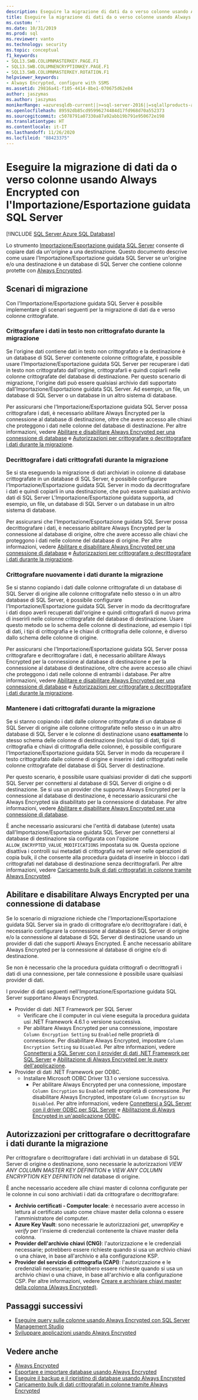 ```yaml
---
description: Eseguire la migrazione di dati da o verso colonne usando Always Encrypted con l'Importazione/Esportazione guidata SQL Server
title: Eseguire la migrazione di dati da o verso colonne usando Always Encrypted con l'Importazione/Esportazione guidata SQL Server | Microsoft Docs
ms.custom: ''
ms.date: 10/31/2019
ms.prod: sql
ms.reviewer: vanto
ms.technology: security
ms.topic: conceptual
f1_keywords:
- SQL13.SWB.COLUMNMASTERKEY.PAGE.F1
- SQL13.SWB.COLUMNENCRYPTIONKEY.PAGE.F1
- SQL13.SWB.COLUMNMASTERKEY.ROTATION.F1
helpviewer_keywords:
- Always Encrypted, configure with SSMS
ms.assetid: 29816a41-f105-4414-8be1-070675d62e84
author: jaszymas
ms.author: jaszymas
monikerRange: =azuresqldb-current||>=sql-server-2016||=sqlallproducts-allversions||>=sql-server-linux-2017||=azuresqldb-mi-current
ms.openlocfilehash: 89592db85cd95996274484d17fd968d70a552373
ms.sourcegitcommit: c5078791a07330a87a92abb19b791e950672e198
ms.translationtype: HT
ms.contentlocale: it-IT
ms.lasthandoff: 11/26/2020
ms.locfileid: "88423375"
---
```

# <a name="migrate-data-to-or-from-columns-using-always-encrypted-with-sql-server-import-and-export-wizard"></a>Eseguire la migrazione di dati da o verso colonne usando Always Encrypted con l'Importazione/Esportazione guidata SQL Server 
[!INCLUDE [SQL Server Azure SQL Database](../../../includes/applies-to-version/sql-asdb.md)]

Lo strumento [Importazione/Esportazione guidata SQL Server](../../../integration-services/import-export-data/import-and-export-data-with-the-sql-server-import-and-export-wizard.md) consente di copiare dati da un'origine a una destinazione. Questo documento descrive come usare l'Importazione/Esportazione guidata SQL Server se un'origine e/o una destinazione è un database di SQL Server che contiene colonne protette con [Always Encrypted](../../../relational-databases/security/encryption/always-encrypted-database-engine.md).

## <a name="migration-scenarios"></a>Scenari di migrazione
Con l'Importazione/Esportazione guidata SQL Server è possibile implementare gli scenari seguenti per la migrazione di dati da e verso colonne crittografate.

### <a name="encrypt-plaintext-data-on-migration"></a>Crittografare i dati in testo non crittografato durante la migrazione
Se l'origine dati contiene dati in testo non crittografato e la destinazione è un database di SQL Server contenente colonne crittografate, è possibile usare l'Importazione/Esportazione guidata SQL Server per recuperare i dati in testo non crittografato dall'origine, crittografarli e quindi copiarli nelle colonne crittografate del database di destinazione. Per questo scenario di migrazione, l'origine dati può essere qualsiasi archivio dati supportato dall'Importazione/Esportazione guidata SQL Server. Ad esempio, un file, un database di SQL Server o un database in un altro sistema di database.

Per assicurarsi che l'Importazione/Esportazione guidata SQL Server possa crittografare i dati, è necessario abilitare Always Encrypted per la connessione al database di destinazione, oltre che avere accesso alle chiavi che proteggono i dati nelle colonne del database di destinazione. Per altre informazioni, vedere [Abilitare e disabilitare Always Encrypted per una connessione di database](#enable-and-disable-always-encrypted-for-a-database-connection) e [Autorizzazioni per crittografare o decrittografare i dati durante la migrazione](#permissions-for-encrypting-or-decrypting-data-during-migration).

### <a name="decrypt-encrypted-data-on-migration"></a>Decrittografare i dati crittografati durante la migrazione
Se si sta eseguendo la migrazione di dati archiviati in colonne di database crittografate in un database di SQL Server, è possibile configurare l'Importazione/Esportazione guidata SQL Server in modo da decrittografare i dati e quindi copiarli in una destinazione, che può essere qualsiasi archivio dati di SQL Server L'Importazione/Esportazione guidata supporta, ad esempio, un file, un database di SQL Server o un database in un altro sistema di database.

Per assicurarsi che l'Importazione/Esportazione guidata SQL Server possa decrittografare i dati, è necessario abilitare Always Encrypted per la connessione al database di origine, oltre che avere accesso alle chiavi che proteggono i dati nelle colonne del database di origine. Per altre informazioni, vedere [Abilitare e disabilitare Always Encrypted per una connessione di database](#enable-and-disable-always-encrypted-for-a-database-connection) e [Autorizzazioni per crittografare o decrittografare i dati durante la migrazione](#permissions-for-encrypting-or-decrypting-data-during-migration).

### <a name="re-encrypt-data-on-migration"></a>Crittografare nuovamente i dati durante la migrazione
Se si stanno copiando i dati dalle colonne crittografate di un database di SQL Server di origine alle colonne crittografate nello stesso o in un altro database di SQL Server, è possibile configurare l'Importazione/Esportazione guidata SQL Server in modo da decrittografare i dati dopo averli recuperati dall'origine e quindi crittografarli di nuovo prima di inserirli nelle colonne crittografate del database di destinazione. Usare questo metodo se lo schema delle colonne di destinazione, ad esempio i tipi di dati, i tipi di crittografia e le chiavi di crittografia delle colonne, è diverso dallo schema delle colonne di origine.

Per assicurarsi che l'Importazione/Esportazione guidata SQL Server possa crittografare e decrittografare i dati, è necessario abilitare Always Encrypted per la connessione al database di destinazione e per la connessione al database di destinazione, oltre che avere accesso alle chiavi che proteggono i dati nelle colonne di entrambi i database. Per altre informazioni, vedere [Abilitare e disabilitare Always Encrypted per una connessione di database](#enable-and-disable-always-encrypted-for-a-database-connection) e [Autorizzazioni per crittografare o decrittografare i dati durante la migrazione](#permissions-for-encrypting-or-decrypting-data-during-migration).

### <a name="keep-data-encrypted-during-migration"></a>Mantenere i dati crittografati durante la migrazione
Se si stanno copiando i dati dalle colonne crittografate di un database di SQL Server di origine alle colonne crittografate nello stesso o in un altro database di SQL Server e le colonne di destinazione usano **esattamente** lo stesso schema delle colonne di destinazione (inclusi tipi di dati, tipi di crittografia e chiavi di crittografia delle colonne), è possibile configurare l'Importazione/Esportazione guidata SQL Server in modo da recuperare il testo crittografato dalle colonne di origine e inserire i dati crittografati nelle colonne crittografate del database di SQL Server di destinazione. 

Per questo scenario, è possibile usare qualsiasi provider di dati che supporti SQL Server per connettersi al database di SQL Server di origine o di destinazione. Se si usa un provider che supporta Always Encrypted per la connessione al database di destinazione, è necessario assicurarsi che Always Encrypted sia disabilitato per la connessione di database. Per altre informazioni, vedere [Abilitare e disabilitare Always Encrypted per una connessione di database](#enable-and-disable-always-encrypted-for-a-database-connection).

È anche necessario assicurarsi che l'entità di database (utente) usata dall'Importazione/Esportazione guidata SQL Server per connettersi al database di destinazione sia configurata con l'opzione `ALLOW_ENCRYPTED_VALUE_MODIFICATIONS` impostata su `ON`. Questa opzione disattiva i controlli sui metadati di crittografia nel server nelle operazioni di copia bulk, il che consente alla procedura guidata di inserire in blocco i dati crittografati nel database di destinazione senza decrittografarli. Per altre informazioni, vedere [Caricamento bulk di dati crittografati in colonne tramite Always Encrypted](migrate-sensitive-data-protected-by-always-encrypted.md).

## <a name="enable-and-disable-always-encrypted-for-a-database-connection"></a>Abilitare e disabilitare Always Encrypted per una connessione di database
Se lo scenario di migrazione richiede che l'Importazione/Esportazione guidata SQL Server sia in grado di crittografare e/o decrittografare i dati, è necessario configurare la connessione al database di SQL Server di origine e/o la connessione al database di SQL Server di destinazione usando un provider di dati che supporti Always Encrypted. È anche necessario abilitare Always Encrypted per la connessione al database di origine e/o di destinazione.

Se non è necessario che la procedura guidata crittografi o decrittografi i dati di una connessione, per tale connessione è possibile usare qualsiasi provider di dati.

I provider di dati seguenti nell'Importazione/Esportazione guidata SQL Server supportano Always Encrypted.

- Provider di dati .NET Framework per SQL Server
  - Verificare che il computer in cui viene eseguita la procedura guidata usi .NET Framework 4.6.1 o versione successiva.
  - Per abilitare Always Encrypted per una connessione, impostare `Column Encryption Setting` su `Enabled` nelle proprietà di connessione. Per disabilitare Always Encrypted, impostare `Column Encryption Setting` su `Disabled`. Per altre informazioni, vedere [Connettersi a SQL Server con il provider di dati .NET Framework per SQL Server](../../../integration-services/import-export-data/connect-to-a-sql-server-data-source-sql-server-import-and-export-wizard.md#connect-to-sql-server-with-the-net-framework-data-provider-for-sql-server) e [Abilitazione di Always Encrypted per le query dell'applicazione](develop-using-always-encrypted-with-net-framework-data-provider.md#enabling-always-encrypted-for-application-queries).
- Provider di dati .NET Framework per ODBC.
  - Installare Microsoft ODBC Driver 13.1 o versione successiva.
    - Per abilitare Always Encrypted per una connessione, impostare `Column Encryption` su `Enabled` nelle proprietà di connessione. Per disabilitare Always Encrypted, impostare `Column Encryption` su `Disabled`. Per altre informazioni, vedere [Connettersi a SQL Server con il driver ODBC per SQL Server](../../../integration-services/import-export-data/connect-to-a-sql-server-data-source-sql-server-import-and-export-wizard.md#connect-to-sql-server-with-the-odbc-driver-for-sql-server) e [Abilitazione di Always Encrypted in un'applicazione ODBC](../../../connect/odbc/using-always-encrypted-with-the-odbc-driver.md#enabling-always-encrypted-in-an-odbc-application).

## <a name="permissions-for-encrypting-or-decrypting-data-during-migration"></a>Autorizzazioni per crittografare o decrittografare i dati durante la migrazione

Per crittografare o decrittografare i dati archiviati in un database di SQL Server di origine o destinazione, sono necessarie le autorizzazioni *VIEW ANY COLUMN MASTER KEY DEFINITION* e *VIEW ANY COLUMN ENCRYPTION KEY DEFINITION* nel database di origine.

È anche necessario accedere alle chiavi master di colonna configurate per le colonne in cui sono archiviati i dati da crittografare o decrittografare:

- **Archivio certificati - Computer locale**: è necessario avere accesso in lettura al certificato usato come chiave master della colonna o essere l'amministratore del computer.
- **Azure Key Vault**: sono necessarie le autorizzazioni _get_, _unwrapKey_ e _verify_ per l'insieme di credenziali contenente la chiave master della colonna.
- **Provider dell'archivio chiavi (CNG)**: l'autorizzazione e le credenziali necessarie; potrebbero essere richieste quando si usa un archivio chiavi o una chiave, in base all'archivio e alla configurazione KSP.
- **Provider del servizio di crittografia (CAPI)**: l'autorizzazione e le credenziali necessarie; potrebbero essere richieste quando si usa un archivio chiavi o una chiave, in base all'archivio e alla configurazione CSP.
Per altre informazioni, vedere [Creare e archiviare chiavi master della colonna (Always Encrypted)](../../../relational-databases/security/encryption/create-and-store-column-master-keys-always-encrypted.md).

## <a name="next-steps"></a>Passaggi successivi
- [Eseguire query sulle colonne usando Always Encrypted con SQL Server Management Studio](always-encrypted-query-columns-ssms.md)
- [Sviluppare applicazioni usando Always Encrypted](always-encrypted-client-development.md)

## <a name="see-also"></a>Vedere anche
- [Always Encrypted](always-encrypted-database-engine.md)
- [Esportare e importare database usando Always Encrypted](always-encrypted-migrate-using-bacpac.md)
- [Eseguire il backup e il ripristino di database usando Always Encrypted](always-encrypted-migrate-using-backup-restore.md)
- [Caricamento bulk di dati crittografati in colonne tramite Always Encrypted](migrate-sensitive-data-protected-by-always-encrypted.md)
